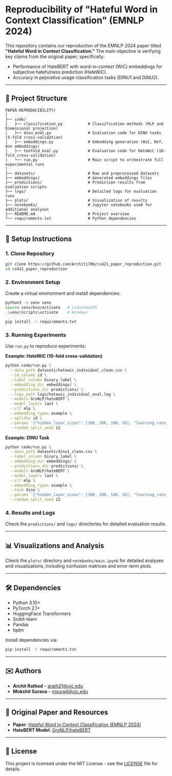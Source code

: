 # Reproducibility of "Hateful Word in Context Classification" (EMNLP 2024)

This repository contains our reproduction of the EMNLP 2024 paper titled **"Hateful Word in Context Classification."** The main objective is verifying key claims from the original paper, specifically:

-   Performance of HateBERT with word-in-context (WiC) embeddings for subjective hatefulness prediction (HateWiC).
-   Accuracy in pejorative usage classification tasks (DINU1 and DINU2).

---

## 📂 Project Structure

```
PAPER-REPRODUCIBILITY/
│
├── code/
│   ├── classification.py           # Classification methods (MLP and Dimensional projection)
│   ├── dinu_eval.py                # Evaluation code for DINU tasks (5-fold cross-validation)
│   ├── embeddings.py               # Embedding generation (WiC, Def, Ann embeddings)
│   ├── tenfold_eval.py             # Evaluation code for HateWiC (10-fold cross-validation)
│   └── run.py                      # Main script to orchestrate full experimental runs
│
├── datasets/                       # Raw and preprocessed datasets
├── embeddings/                     # Generated embeddings files
├── predictions/                    # Prediction results from evaluation scripts
├── logs/                           # Detailed logs for evaluation runs
├── plots/                          # Visualization of results
├── notebooks/                      # Jupyter notebooks used for additional analyses
├── README.md                       # Project overview
└── requirements.txt                # Python dependencies
```

---

## 🚀 Setup Instructions

### 1. Clone Repository

```bash
git clone https://github.com/Archit1706/cs421_paper_reproduction.git
cd cs421_paper_reproduction
```

### 2. Environment Setup

Create a virtual environment and install dependencies:

```bash
python3 -m venv venv
source venv/bin/activate   # Linux/macOS
.\venv\Scripts\activate    # Windows

pip install -r requirements.txt
```

### 3. Running Experiments

Use `run.py` to reproduce experiments:

**Example: HateWiC (10-fold cross-validation)**

```bash
python code/run.py \
  --data_path datasets/hatewic_individual_clean.csv \
  --id_column id \
  --label_column binary_label \
  --embedding_dir embeddings/ \
  --predictions_dir predictions/ \
  --logs_path logs/hatewic_individual_eval.log \
  --models GroNLP/hateBERT \
  --model_layers last \
  --clf mlp \
  --embedding_types example \
  --splitby id \
  --params '{"hidden_layer_sizes": [300, 200, 100, 50], "learning_rate_init": 0.0005, "max_iter": 10}' \
  --random_split_seed 12
```

**Example: DINU Task**

```bash
python code/run.py \
  --data_path datasets/dinu1_clean.csv \
  --label_column binary_label \
  --embedding_dir embeddings/ \
  --predictions_dir predictions/ \
  --models GroNLP/hateBERT \
  --model_layers last \
  --clf mlp \
  --embedding_types example \
  --task dinu \
  --params '{"hidden_layer_sizes": [300, 200, 100, 50], "learning_rate_init": 0.0005, "max_iter": 10}' \
  --random_split_seed 12
```

### 4. Results and Logs

Check the `predictions/` and `logs/` directories for detailed evaluation results.

---

## 📊 Visualizations and Analysis

Check the `plots/` directory and `notebooks/main.ipynb` for detailed analyses and visualizations, including confusion matrices and error-term plots.

---

## 🛠️ Dependencies

-   Python 3.10+
-   PyTorch 2.1+
-   HuggingFace Transformers
-   Scikit-learn
-   Pandas
-   tqdm

Install dependencies via:

```bash
pip install -r requirements.txt
```

---

## ✉️ Authors

-   **Archit Rathod** – arath21@uic.edu
-   **Mokshit Surana** – msura4@uic.edu

---

## 📖 Original Paper and Resources

-   **Paper**: [Hateful Word in Context Classification (EMNLP 2024)](https://aclanthology.org/2024.emnlp-main.10/)
-   **HateBERT Model**: [GroNLP/hateBERT](https://huggingface.co/GroNLP/hateBERT)

---

## 📄 License

This project is licensed under the MIT License - see the [LICENSE](LICENSE) file for details.
